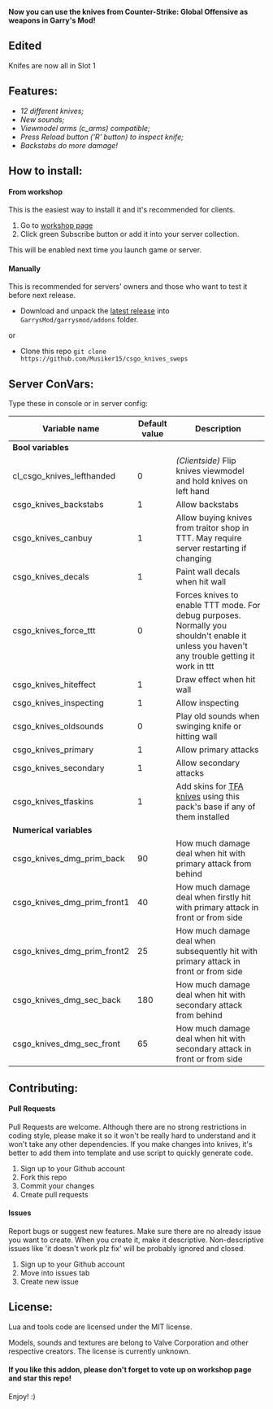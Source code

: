 **Now you can use the knives from Counter-Strike: Global Offensive as weapons in Garry's Mod!**

## Edited 
Knifes are now all in Slot 1

## Features:
- *12 different knives;*
- *New sounds;*
- *Viewmodel arms (c_arms) compatible;*
- *Press Reload button ('R' button) to inspect knife;*
- *Backstabs do more damage!*

## How to install:

#### From workshop
This is the easiest way to install it and it's recommended for clients.

1. Go to [workshop page](https://steamcommunity.com/sharedfiles/filedetails/?id=2544334855)
2. Click green Subscribe button or add it into your server collection.

This will be enabled next time you launch game or server.

#### Manually
This is recommended for servers' owners and those who want to test it before next release.

- Download and unpack the [latest release](https://github.com/Musiker15/csgo_knives_sweps/releases/latest) into `GarrysMod/garrysmod/addons` folder.

or

- Clone this repo `git clone https://github.com/Musiker15/csgo_knives_sweps`

## Server ConVars:
Type these in console or in server config:

| Variable name | Default value | Description |
| --- | --- | --- |
| **Bool variables** |||
| cl_csgo_knives_lefthanded | 0 | _(Clientside)_ Flip knives viewmodel and hold knives on left hand |
| csgo_knives_backstabs | 1 | Allow backstabs |
| csgo_knives_canbuy | 1 | Allow buying knives from traitor shop in TTT. May require server restarting if changing |
| csgo_knives_decals | 1 | Paint wall decals when hit wall |
| csgo_knives_force_ttt | 0 | Forces knives to enable TTT mode. For debug purposes. Normally you shouldn't enable it unless you haven't any trouble getting it work in ttt |
| csgo_knives_hiteffect | 1 | Draw effect when hit wall |
| csgo_knives_inspecting | 1 | Allow inspecting |
| csgo_knives_oldsounds | 0 | Play old sounds when swinging knife or hitting wall |
| csgo_knives_primary | 1 | Allow primary attacks |
| csgo_knives_secondary | 1 | Allow secondary attacks |
| csgo_knives_tfaskins | 1 | Add skins for [TFA knives](https://steamcommunity.com/sharedfiles/filedetails/?id=542024374) using this pack's base if any of them installed |
| **Numerical variables** |||
| csgo_knives_dmg_prim_back | 90 | How much damage deal when hit with primary attack from behind |
| csgo_knives_dmg_prim_front1 | 40 | How much damage deal when firstly hit with primary attack in front or from side |
| csgo_knives_dmg_prim_front2 | 25 | How much damage deal when subsequently hit with primary attack in front or from side |
| csgo_knives_dmg_sec_back | 180 | How much damage deal when hit with secondary attack from behind |
| csgo_knives_dmg_sec_front | 65 | How much damage deal when hit with secondary attack in front or from side |

## Contributing:

#### Pull Requests
Pull Requests are welcome. Although there are no strong restrictions in coding style, please make it so it won't be really hard to understand and it won't take any other dependencies. If you make changes into knives, it's better to add them into template and use script to quickly generate code.

1. Sign up to your Github account
2. Fork this repo
3. Commit your changes
4. Create pull requests

#### Issues
Report bugs or suggest new features. Make sure there are no already issue you want to create. When you create it, make it descriptive. Non-descriptive issues like 'it doesn't work plz fix' will be probably ignored and closed.

1. Sign up to your Github account
2. Move into issues tab
3. Create new issue

## License:
Lua and tools code are licensed under the MIT license.

Models, sounds and textures are belong to Valve Corporation and other respective creators. The license is currently unknown.

#### If you like this addon, please don't forget to vote up on workshop page and star this repo!
Enjoy! :)
